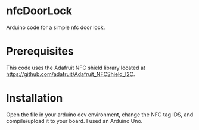 nfcDoorLock
===========

Arduino code for a simple nfc door lock.

Prerequisites
=============

This code uses the Adafruit NFC shield library located at https://github.com/adafruit/Adafruit_NFCShield_I2C.

Installation
============

Open the file in your arduino dev environment, change the NFC tag IDS, and compile/upload it to your board.  I used an Arduino Uno.
